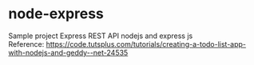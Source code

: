 ﻿# node-express
Sample project Express REST API nodejs and express js  
Reference:
https://code.tutsplus.com/tutorials/creating-a-todo-list-app-with-nodejs-and-geddy--net-24535
